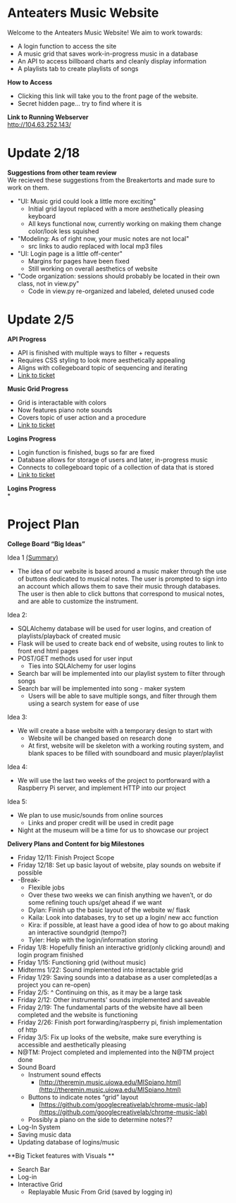 # Anteaters Music Website
Welcome to the Anteaters Music Website! We aim to work towards:
* A login function to access the site
* A music grid that saves work-in-progress music in a database
* An API to access billboard charts and cleanly display information
* A playlists tab to create playlists of songs
 
 <b>How to Access</b><br />
 * Clicking this link will take you to the front page of the website.
 * Secret hidden page... try to find where it is
 
<b>Link to Running Webserver</b><br />
 http://104.63.252.143/
 
# Update 2/18
<b>Suggestions from other team review</b><br />
We recieved these suggestions from the Breakertorts and made sure to work on them.
* "UI: Music grid could look a little more exciting" 
    * Initial grid layout replaced with a more aesthetically pleasing keyboard 
    * All keys functional now, currently working on making them change color/look less squished
* "Modeling: As of right now, your music notes are not local"
    * src links to audio replaced with local mp3 files
* "UI: Login page is a little off-center"
    * Margins for pages have been fixed
    * Still working on overall aesthetics of website
* "Code organization: sessions should probably be located in their own class, not in view.py"
    * Code in view.py re-organized and labeled, deleted unused code
 
# Update 2/5
 <b>API Progress</b><br />
 * API is finished with multiple ways to filter + requests
 * Requires CSS styling to look more aesthetically appealing
 * Aligns with collegeboard topic of sequencing and iterating
 * [Link to ticket](https://github.com/4DISEASE/anteaters-repo/projects/1#card-53798918)
 
 <b>Music Grid Progress</b><br />
 * Grid is interactable with colors 
 * Now features piano note sounds 
 * Covers topic of user action and a procedure
 * [Link to ticket](https://github.com/4DISEASE/anteaters-repo/projects/1#card-53767807)
 
 <b>Logins Progress</b><br />
 * Login function is finished, bugs so far are fixed
 * Database allows for storage of users and later, in-progress music
 * Connects to collegeboard topic of a collection of data that is stored
 * [Link to ticket](https://github.com/4DISEASE/anteaters-repo/projects/1#card-53523712)
 
 <b>Logins Progress</b><br />
 * 
 
# Project Plan
**College Board “Big Ideas”**

Idea 1 <span style="text-decoration:underline;">(Summary)</span>



*   The idea of our website is based around a music maker through the use of buttons dedicated to musical notes. The user is prompted to sign into an account which allows them to save their music through databases. The user is then able to click buttons that correspond to musical notes, and are able to customize the instrument. 

Idea 2: 



*   SQLAlchemy database will be used for user logins, and creation of playlists/playback of created music
*   Flask will be used to create back end of website, using routes to link to front end html pages
*   POST/GET methods used for user input
    *   Ties into SQLAlchemy for user logins
*   Search bar will be implemented into our playlist system to filter through songs
*   Search bar will be implemented into song - maker system
    *   Users will be able to save multiple songs, and filter through them using a search system for ease of use

Idea 3:



*   We will create a base website with a temporary design to start with
    *   Website will be changed based on research done
    *   At first, website will be skeleton with a working routing system, and blank spaces to be filled with soundboard and music player/playlist

Idea 4:



*   We will use the last two weeks of the project to portforward with a Raspberry Pi server, and implement HTTP into our project

Idea 5: 



*   We plan to use music/sounds from online sources
    *   Links and proper credit will be used in credit page
*   Night at the museum will be a time for us to showcase our project

**Delivery Plans and Content for big Milestones**



*   Friday 12/11: Finish Project Scope
*   Friday 12/18: Set up basic layout of website, play sounds on website if possible
*   -Break-
    *   Flexible jobs
    *   Over these two weeks we can finish anything we haven’t, or do some refining touch ups/get ahead if we want
    *   Dylan: Finish up the basic layout of the website w/ flask
    *   Kaila: Look into databases, try to set up a login/ new acc function
    *   Kira: if possible, at least have a good idea of how to go about making an interactive soundgrid (tempo?)
    *   Tyler: Help with the login/information storing
*   Friday 1/8: Hopefully finish an interactive grid(only clicking around) and login program finished
*   Friday 1/15: Functioning grid (without music)
*   Midterms 1/22: Sound implemented into interactable grid
*   Friday 1/29: Saving sounds into a database as a user completed(as a project you can re-open)
*   Friday 2/5: ^ Continuing on this, as it may be a large task
*   Friday 2/12: Other instruments' sounds implemented and saveable
*   Friday 2/19: The fundamental parts of the website have all been completed and the website is functioning
*   Friday 2/26:  Finish port forwarding/raspberry pi, finish implementation of http
*   Friday 3/5: Fix up looks of the website, make sure everything is accessible and aesthetically pleasing
*   N@TM: Project completed and implemented into the N@TM project done
*   Sound Board
    *   Instrument sound effects
        *   [http://theremin.music.uiowa.edu/MISpiano.html](http://theremin.music.uiowa.edu/MISpiano.html)
    *   Buttons to indicate notes “grid” layout
        *   [https://github.com/googlecreativelab/chrome-music-lab](https://github.com/googlecreativelab/chrome-music-lab)
    *   Possibly a piano on the side to determine notes??
*   Log-In System
*   Saving music data
*   Updating database of logins/music

**Big Ticket features with Visuals **

*   Search Bar
*   Log-in
*   Interactive Grid
    *   Replayable Music From Grid (saved by logging in)


